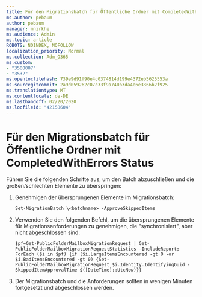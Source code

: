 ```yaml
---
title: Für den Migrationsbatch für Öffentliche Ordner mit CompletedWithErrors Status
ms.author: pebaum
author: pebaum
manager: mnirkhe
ms.audience: Admin
ms.topic: article
ROBOTS: NOINDEX, NOFOLLOW
localization_priority: Normal
ms.collection: Adm_O365
ms.custom:
- "3500007"
- "3532"
ms.openlocfilehash: 739e9d91f90e4c0374814d199e4372eb5625553a
ms.sourcegitcommit: 2a9d059262c07c33f9a740b3da4e6e3366b2f925
ms.translationtype: MT
ms.contentlocale: de-DE
ms.lasthandoff: 02/20/2020
ms.locfileid: "42158604"
---
```

# <a name="for-public-folder-migration-batch-with-completedwitherrors-status"></a>Für den Migrationsbatch für Öffentliche Ordner mit CompletedWithErrors Status

Führen Sie die folgenden Schritte aus, um den Batch abzuschließen und die großen/schlechten Elemente zu überspringen: 
1. Genehmigen der übersprungenen Elemente im Migrationsbatch:

    `Set-MigrationBatch \<batchname> -ApproveSkippedItems` 
2. Verwenden Sie den folgenden Befehl, um die übersprungenen Elemente für Migrationsanforderungen zu genehmigen, die "synchronisiert", aber nicht abgeschlossen sind:

    `$pf=Get-PublicFolderMailboxMigrationRequest | Get-PublicFolderMailboxMigrationRequestStatistics -IncludeReport; ForEach ($i in $pf) {if ($i.LargeItemsEncountered -gt 0 -or $i.BadItemsEncountered -gt 0) {Set-PublicFolderMailboxMigrationRequest $i.Identity.IdentifyingGuid -SkippedItemApprovalTime $([DateTime]::UtcNow)}}`
3. Der Migrationsbatch und die Anforderungen sollten in wenigen Minuten fortgesetzt und abgeschlossen werden.

